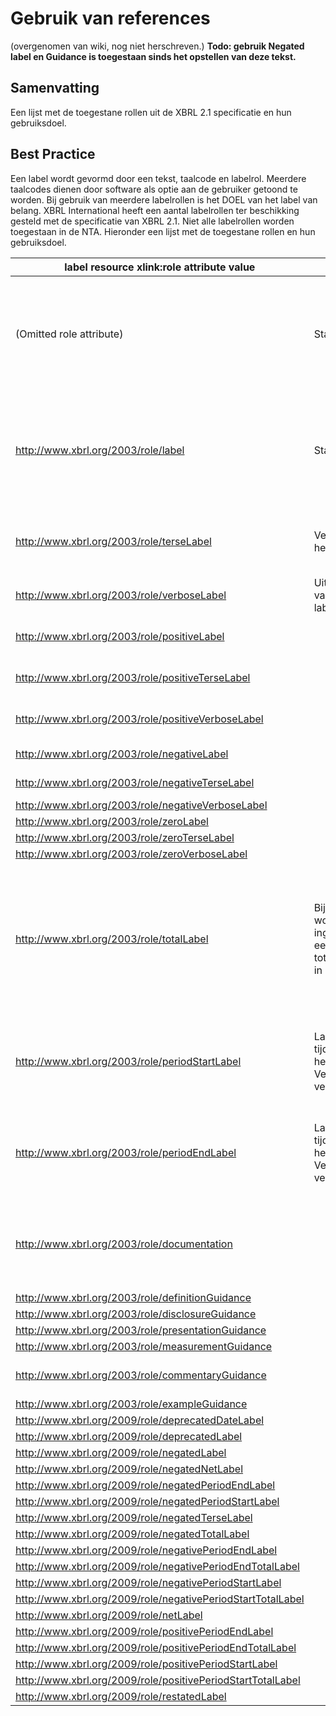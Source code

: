  
# Gebruik van references
(overgenomen van wiki, nog niet herschreven.)
**Todo: gebruik Negated label en Guidance is toegestaan sinds het opstellen van deze tekst.**

## Samenvatting

Een lijst met de toegestane rollen uit de XBRL 2.1 specificatie en hun gebruiksdoel. 

## Best Practice
Een label wordt gevormd door een tekst, taalcode en labelrol. Meerdere taalcodes dienen door software als optie aan de gebruiker getoond te worden. Bij gebruik van meerdere labelrollen is het DOEL van het label van belang. XBRL International heeft een aantal labelrollen ter beschikking gesteld met de specificatie van XBRL 2.1. Niet alle labelrollen worden toegestaan in de NTA. Hieronder een lijst met de toegestane rollen en hun gebruiksdoel. 

label resource xlink:role attribute value | Betekenis | NTA
-----|------|------
(Omitted role attribute) | Standaard label rol | Standaard label geschikt voor presentatie doeleinden maar ook de menselijke interpretatie wat het concept betekent (is echter niet de definitie!)
http://www.xbrl.org/2003/role/label | Standaard label rol | Standaard label geschikt voor presentatie doeleinden maar ook de menselijke interpretatie wat het concept betekent (is echter niet de definitie!)
http://www.xbrl.org/2003/role/terseLabel | Verkorte versie van het standaard label | Aanvullend label ter verkorting van het standaard label voor presentatie doeleinden
http://www.xbrl.org/2003/role/verboseLabel | Uitgebreide versie van het standaard label | Niet toegestaan
http://www.xbrl.org/2003/role/positiveLabel |  | Positive is de default, label dus overbodig
http://www.xbrl.org/2003/role/positiveTerseLabel |  | Positive is de default, label dus overbodig
http://www.xbrl.org/2003/role/positiveVerboseLabel |  | Positive is de default, label dus overbodig
http://www.xbrl.org/2003/role/negativeLabel |  | Opgevolgd door negatedLabel
http://www.xbrl.org/2003/role/negativeTerseLabel |  | Opgevolgd door negatedTerseLabel
http://www.xbrl.org/2003/role/negativeVerboseLabel |  | Niet toegestaan
http://www.xbrl.org/2003/role/zeroLabel |  | Niet toegestaan
http://www.xbrl.org/2003/role/zeroTerseLabel |  | Niet toegestaan
http://www.xbrl.org/2003/role/zeroVerboseLabel |  | Niet toegestaan
http://www.xbrl.org/2003/role/totalLabel | Bij het totalLabel wordt een concept ingezet om zowel een detail als een totaal uit te drukken in de instance | Het totalLabel voegt geen semantiek toe maar moet gezien worden als gelijkend op een terseLabel of verboseLabel: een iets andere presentatie maar geen semantisch impact
http://www.xbrl.org/2003/role/periodStartLabel | Label die de factor tijd presentabel op het concept maakt. Veelal gebruikt in verloopoverzichten. | Gebruik van de periodStartLabel en periodEndLabel wordt ontraden. Advies is een tijd dimensie te gebruiken.
http://www.xbrl.org/2003/role/periodEndLabel | Label die de factor tijd presentabel op het concept maakt. Veelal gebruikt in verloopoverzichten. | Gebruik van de periodStartLabel en periodEndLabel wordt ontraden. Advies is een tijd dimensie te gebruiken.
http://www.xbrl.org/2003/role/documentation |  | Alternatief voor een referentie. Bevat de tekst waarnaar gerefereerd zou worden. Geldt als de definitie van het concept.
http://www.xbrl.org/2003/role/definitionGuidance |  | Niet toegestaan
http://www.xbrl.org/2003/role/disclosureGuidance |  | Niet toegestaan
http://www.xbrl.org/2003/role/presentationGuidance |  | Niet toegestaan
http://www.xbrl.org/2003/role/measurementGuidance |  | Niet toegestaan
http://www.xbrl.org/2003/role/commentaryGuidance |  | Aanvullend label tbv gebruikersinstructie
http://www.xbrl.org/2003/role/exampleGuidance |  | Niet toegestaan
http://www.xbrl.org/2009/role/deprecatedDateLabel |  | Niet toegestaan
http://www.xbrl.org/2009/role/deprecatedLabel |  | Niet toegestaan
http://www.xbrl.org/2009/role/negatedLabel |  | Niet toegestaan
http://www.xbrl.org/2009/role/negatedNetLabel |  | Niet toegestaan
http://www.xbrl.org/2009/role/negatedPeriodEndLabel |  | Niet toegestaan
http://www.xbrl.org/2009/role/negatedPeriodStartLabel |  | Niet toegestaan
http://www.xbrl.org/2009/role/negatedTerseLabel |  | Niet toegestaan
http://www.xbrl.org/2009/role/negatedTotalLabel |  | Niet toegestaan
http://www.xbrl.org/2009/role/negativePeriodEndLabel |  | Niet toegestaan
http://www.xbrl.org/2009/role/negativePeriodEndTotalLabel |  | Niet toegestaan
http://www.xbrl.org/2009/role/negativePeriodStartLabel |  | Niet toegestaan
http://www.xbrl.org/2009/role/negativePeriodStartTotalLabel |  | Niet toegestaan
http://www.xbrl.org/2009/role/netLabel |  | Niet toegestaan
http://www.xbrl.org/2009/role/positivePeriodEndLabel |  | Niet toegestaan
http://www.xbrl.org/2009/role/positivePeriodEndTotalLabel |  | Niet toegestaan
http://www.xbrl.org/2009/role/positivePeriodStartLabel |  | Niet toegestaan
http://www.xbrl.org/2009/role/positivePeriodStartTotalLabel |  | Niet toegestaan
http://www.xbrl.org/2009/role/restatedLabel |  | Niet toegestaan 

